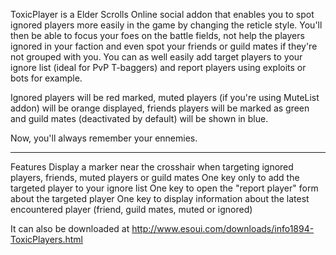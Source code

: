 ToxicPlayer is a Elder Scrolls Online social addon that enables you to spot ignored players more easily in the game by changing the reticle style.
You'll then be able to focus your foes on the battle fields, not help the players ignored in your faction and even spot your friends or guild mates if they're not grouped with you. 
You can as well easily add target players to your ignore list (ideal for PvP T-baggers) and report players using exploits or bots for example.


Ignored players will be red marked, muted players (if you're using MuteList addon) will be orange displayed, friends players will be marked as green and guild mates (deactivated by default) will be shown in blue.

Now, you'll always remember your ennemies.

--------------------------------------------------------------------------------------------------
Features
Display a marker near the crosshair when targeting ignored players, friends, muted players or guild mates
One key only to add the targeted player to your ignore list
One key to open the "report player" form about the targeted player
One key to display information about the latest encountered player (friend, guild mates, muted or ignored)

It can also be downloaded at http://www.esoui.com/downloads/info1894-ToxicPlayers.html
